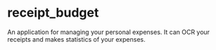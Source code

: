 receipt_budget
==============

An application for managing your personal expenses. It can OCR your receipts and makes statistics of your expenses. 
